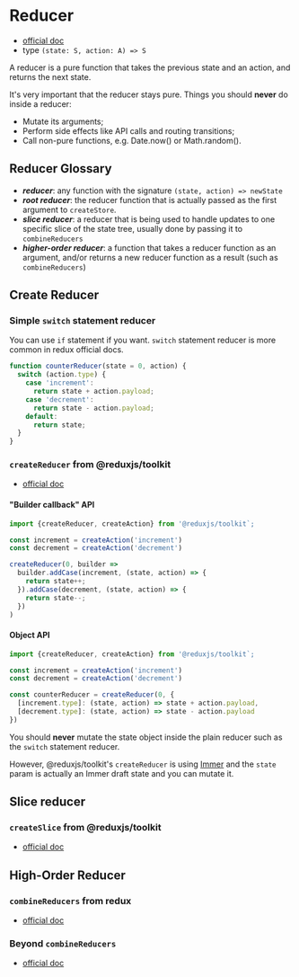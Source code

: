 # Reducer

- [official doc](https://redux.js.org/glossary#reducer)
- type `(state: S, action: A) => S`

A reducer is a pure function that takes the previous state and an action, and
returns the next state.

It's very important that the reducer stays pure. Things you should **never** do
inside a reducer:

- Mutate its arguments;
- Perform side effects like API calls and routing transitions;
- Call non-pure functions, e.g. Date.now() or Math.random().

## Reducer Glossary

- **_reducer_**: any function with the signature `(state, action) => newState`
- **_root reducer_**: the reducer function that is actually passed as the first
  argument to `createStore`.
- **_slice reducer_**: a reducer that is being used to handle updates to one
  specific slice of the state tree, usually done by passing it to
  `combineReducers`
- **_higher-order reducer_**: a function that takes a reducer function as an
  argument, and/or returns a new reducer function as a result (such as
  `combineReducers`)

## Create Reducer

### Simple `switch` statement reducer

You can use `if` statement if you want. `switch` statement reducer is more
common in redux official docs.

```js
function counterReducer(state = 0, action) {
  switch (action.type) {
    case 'increment':
      return state + action.payload;
    case 'decrement':
      return state - action.payload;
    default:
      return state;
  }
}
```

### `createReducer` from @reduxjs/toolkit

- [official doc](https://redux-toolkit.js.org/api/createReducer)

#### "Builder callback" API

```js
import {createReducer, createAction} from '@reduxjs/toolkit`;

const increment = createAction('increment')
const decrement = createAction('decrement')

createReducer(0, builder =>
  builder.addCase(increment, (state, action) => {
    return state++;
  }).addCase(decrement, (state, action) => {
    return state--;
  })
)

```

#### Object API

```js
import {createReducer, createAction} from '@reduxjs/toolkit`;

const increment = createAction('increment')
const decrement = createAction('decrement')

const counterReducer = createReducer(0, {
  [increment.type]: (state, action) => state + action.payload,
  [decrement.type]: (state, action) => state - action.payload
})
```

You should **never** mutate the state object inside the plain reducer such as
the `switch` statement reducer.

However, @reduxjs/toolkit's `createReducer` is using
[Immer](https://immerjs.github.io/immer/docs/introduction) and the `state` param
is actually an Immer draft state and you can mutate it.

## Slice reducer

### `createSlice` from @reduxjs/toolkit

- [official doc](https://redux-toolkit.js.org/api/createslice)

## High-Order Reducer

### `combineReducers` from redux

- [official doc](https://redux.js.org/api/combinereducers)

### Beyond `combineReducers`

- [official doc](https://redux.js.org/recipes/structuring-reducers/beyond-combinereducers)
